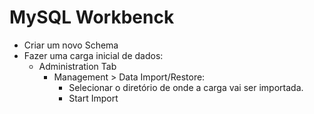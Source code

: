 # MySQL Workbenck

- Criar um novo Schema
- Fazer uma carga inicial de dados:
    - Administration Tab
        - Management > Data Import/Restore:
            - Selecionar o diretório de onde a carga vai ser importada.
            - Start Import